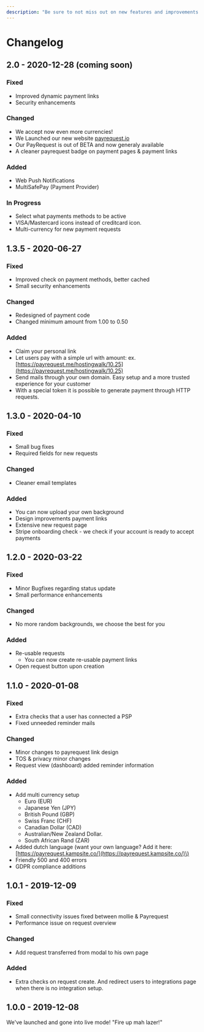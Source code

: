```yaml
---
description: "Be sure to not miss out on new features and improvements! \U0001F680"
---
```


# Changelog

## 2.0 - 2020-12-28 \(coming soon\)

### Fixed

* Improved dynamic payment links
* Security enhancements

### Changed

* We accept now even more currencies!
* We Launched our new website [payrequest.io](https://payrequest.io)
* Our PayRequest is out of BETA and now generaly available
* A cleaner payrequest badge on payment pages & payment links

### Added

* Web Push Notifications
* MultiSafePay \(Payment Provider\)

### In Progress

* Select what payments methods to be active
* VISA/Mastercard icons instead of creditcard icon.
* Multi-currency for new payment requests



## 1.3.5 - 2020-06-27

### Fixed

* Improved check on payment methods, better cached
* Small security enhancements

### Changed

* Redesigned of payment code
* Changed minimum amount from 1.00 to 0.50

### Added

* Claim your personal link
* Let users pay with a simple url with amount: ex. [https://payrequest.me/hostingwalk/10.25](https://payrequest.me/hostingwalk/10.25)
* Send mails through your own domain. Easy setup and a more trusted experience for your customer
* With a special token it is possible to generate payment through HTTP requests. 

## 1.3.0 - 2020-04-10

### Fixed

* Small bug fixes
* Required fields for new requests

### Changed

* Cleaner email templates

### Added

* You can now upload your own background
* Design improvements payment links
* Extensive new request page
* Stripe onboarding check - we check if your account is ready to accept payments

## 1.2.0 - 2020-03-22

### Fixed

* Minor Bugfixes regarding status update
* Small performance enhancements

### Changed

* No more random backgrounds, we choose the best for you

### Added

* Re-usable requests
  * You can now create re-usable payment links
* Open request button upon creation

## 1.1.0 - 2020-01-08

### Fixed

* Extra checks that a user has connected a PSP
* Fixed unneeded reminder mails 

### Changed

* Minor changes to payrequest link design
* TOS & privacy minor changes
* Request view \(dashboard\) added reminder information

### Added

* Add multi currency setup
  * Euro \(EUR\)
  * Japanese Yen \(JPY\)
  * British Pound \(GBP\)
  * Swiss Franc \(CHF\)
  * Canadian Dollar \(CAD\)
  * Australian/New Zealand Dollar.
  * South African Rand \(ZAR\)
* Added dutch language \(want your own language? Add it here: [https://payrequest.kampsite.co/](https://payrequest.kampsite.co/)\)
* Friendly 500 and 400 errors
* GDPR compliance additions

## 1.0.1 - 2019-12-09

### Fixed

* Small connectivity issues fixed between mollie & Payrequest
* Performance issue on request overview

### Changed

* Add request transferred from modal to his own page

### Added

* Extra checks on request create. And redirect users to integrations page when there is no integration setup.

## 1.0.0 - 2019-12-08

We've launched and gone into live mode! "Fire up mah lazer!"

